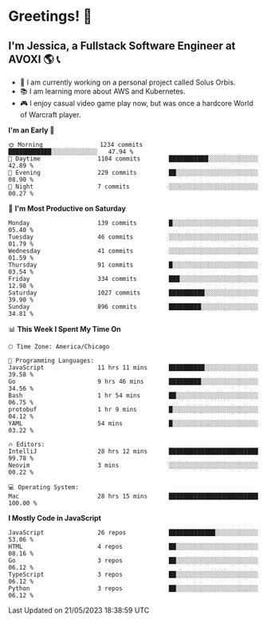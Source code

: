 # Greetings! 🧠

## I'm Jessica, a Fullstack Software Engineer at AVOXI 🌎 📞

- 🌟 I am currently working on a personal project called Solus Orbis.
- 📚 I am learning more about AWS and Kubernetes.
- 🎮 I enjoy casual video game play now, but was once a hardcore World of Warcraft player.

<!--START_SECTION:waka-->
**I'm an Early 🐤** 

```text
🌞 Morning                1234 commits        ████████████░░░░░░░░░░░░░   47.94 % 
🌆 Daytime                1104 commits        ███████████░░░░░░░░░░░░░░   42.89 % 
🌃 Evening                229 commits         ██░░░░░░░░░░░░░░░░░░░░░░░   08.90 % 
🌙 Night                  7 commits           ░░░░░░░░░░░░░░░░░░░░░░░░░   00.27 % 
```
📅 **I'm Most Productive on Saturday** 

```text
Monday                   139 commits         █░░░░░░░░░░░░░░░░░░░░░░░░   05.40 % 
Tuesday                  46 commits          ░░░░░░░░░░░░░░░░░░░░░░░░░   01.79 % 
Wednesday                41 commits          ░░░░░░░░░░░░░░░░░░░░░░░░░   01.59 % 
Thursday                 91 commits          █░░░░░░░░░░░░░░░░░░░░░░░░   03.54 % 
Friday                   334 commits         ███░░░░░░░░░░░░░░░░░░░░░░   12.98 % 
Saturday                 1027 commits        ██████████░░░░░░░░░░░░░░░   39.90 % 
Sunday                   896 commits         █████████░░░░░░░░░░░░░░░░   34.81 % 
```


📊 **This Week I Spent My Time On** 

```text
🕑︎ Time Zone: America/Chicago

💬 Programming Languages: 
JavaScript               11 hrs 11 mins      ██████████░░░░░░░░░░░░░░░   39.58 % 
Go                       9 hrs 46 mins       █████████░░░░░░░░░░░░░░░░   34.56 % 
Bash                     1 hr 54 mins        ██░░░░░░░░░░░░░░░░░░░░░░░   06.75 % 
protobuf                 1 hr 9 mins         █░░░░░░░░░░░░░░░░░░░░░░░░   04.12 % 
YAML                     54 mins             █░░░░░░░░░░░░░░░░░░░░░░░░   03.22 % 

🔥 Editors: 
IntelliJ                 28 hrs 12 mins      █████████████████████████   99.78 % 
Neovim                   3 mins              ░░░░░░░░░░░░░░░░░░░░░░░░░   00.22 % 

💻 Operating System: 
Mac                      28 hrs 15 mins      █████████████████████████   100.00 % 
```

**I Mostly Code in JavaScript** 

```text
JavaScript               26 repos            █████████████░░░░░░░░░░░░   53.06 % 
HTML                     4 repos             ██░░░░░░░░░░░░░░░░░░░░░░░   08.16 % 
Go                       3 repos             ██░░░░░░░░░░░░░░░░░░░░░░░   06.12 % 
TypeScript               3 repos             ██░░░░░░░░░░░░░░░░░░░░░░░   06.12 % 
Python                   3 repos             ██░░░░░░░░░░░░░░░░░░░░░░░   06.12 % 
```




 Last Updated on 21/05/2023 18:38:59 UTC
<!--END_SECTION:waka-->

<!--
**jessikuh/jessikuh** is a ✨ _special_ ✨ repository because its `README.md` (this file) appears on your GitHub profile.

Here are some ideas to get you started:

- 🔭 I’m currently working on ...
- 🌱 I’m currently learning ...
- 👯 I’m looking to collaborate on ...
- 🤔 I’m looking for help with ...
- 💬 Ask me about ...
- 📫 How to reach me: ...
- 😄 Pronouns: ...
- ⚡ Fun fact: ...
-->

